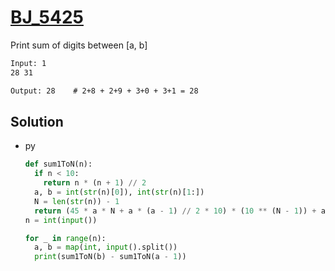 # [BJ_5425](https://acmicpc.net/problem/5425)

Print sum of digits between [a, b]

```txt
Input: 1
28 31

Output: 28    # 2+8 + 2+9 + 3+0 + 3+1 = 28
```

## Solution

* py

  ```py
  def sum1ToN(n):
    if n < 10:
      return n * (n + 1) // 2
    a, b = int(str(n)[0]), int(str(n)[1:])
    N = len(str(n)) - 1
    return (45 * a * N + a * (a - 1) // 2 * 10) * (10 ** (N - 1)) + a * (b + 1) + sum1ToN(b)
  n = int(input())

  for _ in range(n):
    a, b = map(int, input().split())
    print(sum1ToN(b) - sum1ToN(a - 1))
  ```
